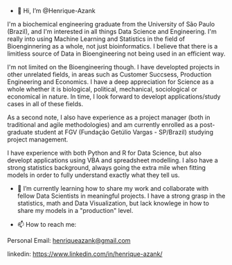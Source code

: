 - 👋 Hi, I’m @Henrique-Azank

 I'm a biochemical engineering graduate from the University of São Paulo (Brazil), and I'm interested in all things Data Science and Engineering. 
 I'm really into using Machine Learning and Statistics in the field of Bioenginnering as a whole, not just bioinformatics. I believe that there is 
 a limitless source of Data in Bioengineering not being used in an efficient way. 
 
 I'm not limited on the Bioengineering though. I have developted projects in other unrelated fields, in areas such as Customer Succsess, Production 
 Engineering and Economics. I have a deep appreciation for Science as a whole whether it is biological, political, mechanical, sociological or economical
 in nature. In time, I look forward to developt applications/study cases in all of these fields. 
 
 As a second note, I also have experience as a project manager (both in traditional and agile methodologies) and am currently enrolled as a post-graduate
 student at FGV (Fundação Getúlio Vargas - SP/Brazil) studying project management.  
 
 I have experience with both Python and R for Data Science, but also developt applications using VBA and spreadsheet modelling. I also have a strong 
 statistics background, always going the extra mile when fitting models in order to fully understand exactly what they tell us. 
 
- 🌱 I’m currently learning how to share my work and collaborate with fellow Data Scientists in meaningful projects. I have a strong grasp 
in the statistics, math and Data Visualization, but lack knowlege in how to share my models in a "production" level. 

- 📫 How to reach me: 

Personal Email: henriqueazank@gmail.com

linkedin: https://www.linkedin.com/in/henrique-azank/

